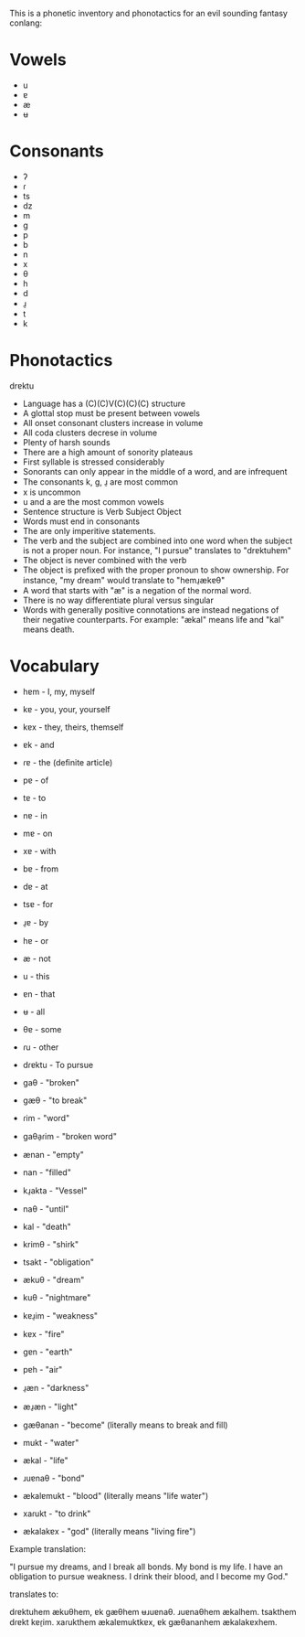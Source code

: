 This is a phonetic inventory and phonotactics for an evil sounding fantasy conlang:

# Vowels

- u
- ɐ
- æ
- ʉ

# Consonants

- ʔ
- ɾ
- ts
- dz
- m
- g
- p
- b
- n
- x
- θ
- h
- d
- ɹ̠
- t
- k

# Phonotactics

drɐktu

- Language has a (C)(C)V(C)(C)(C) structure
- A glottal stop must be present between vowels
- All onset consonant clusters increase in volume
- All coda clusters decrese in volume
- Plenty of harsh sounds
- There are a high amount of sonority plateaus 
- First syllable is stressed considerably
- Sonorants can only appear in the middle of a word, and are infrequent
- The consonants k, g, ɹ̠ are most common
- x is uncommon
- u and a are the most common vowels
- Sentence structure is Verb Subject Object
- Words must end in consonants
- The are only imperitive statements.
- The verb and the subject are combined into one word when the subject is not a proper noun. For instance, "I pursue" translates to "drɐktuhɐm"
- The object is never combined with the verb
- The object is prefixed with the proper pronoun to show ownership. For instance, "my dream" would translate to "hemɹ̠ækɐθ"
- A word that starts with "æ" is a negation of the normal word.
- There is no way differentiate plural versus singular
- Words with generally positive connotations are instead negations of their negative counterparts. For example: "ækal" means life and "kal" means death.

# Vocabulary

- hɐm - I, my, myself
- kɐ - you, your, yourself
- kɐx - they, theirs, themself
- ɐk - and
- ɾɐ - the (definite article)
- pɐ - of
- tɐ - to
- nɐ - in
- mɐ - on
- xɐ - with
- bɐ - from
- dɐ - at
- tsɐ - for
- ɹ̠ɐ - by
- hɐ - or
- æ - not
- u - this
- ɐn - that
- ʉ - all
- θɐ - some
- ɾu - other

- dɾɐktu - To pursue
- gaθ - "broken"
- gæθ - "to break"
- ɾim - "word"
- gaθa̠ɾim - "broken word"
- ænan - "empty"
- nan - "filled"
- kɹ̠akta - "Vessel"
- naθ - "until"
- kal - "death"
- krimθ - "shirk"
- tsakt - "obligation"
- ækuθ - "dream"
- kuθ - "nightmare"
- kɐɹ̠im - "weakness"
- kɐx - "fire"
- gɐn - "earth"
- pɐh - "air"
- ɹ̠æn - "darkness"
- æɹ̠æn - "light"
- gæθanan - "become" (literally means to break and fill)
- mukt - "water"
- ækal - "life"
- ɹuɐnaθ - "bond"
- ækalɐmukt - "blood" (literally means "life water")
- xaɾukt - "to drink"
- ækalakɐx - "god" (literally means "living fire")

Example translation:

"I pursue my dreams, and I break all bonds. My bond is my life. I have an obligation to pursue weakness. I drink their blood, and I become my God."

translates to:

dɾɐktuhem ækuθhem, ɐk gæθhem ʉɹuɐnaθ. ɹuɐnaθhem ækalhem. tsakthem dɾɐkt kɐɾ̠im. xaɾukthem ækalɐmuktkɐx, ɐk gæθananhem ækalakɐxhem.
